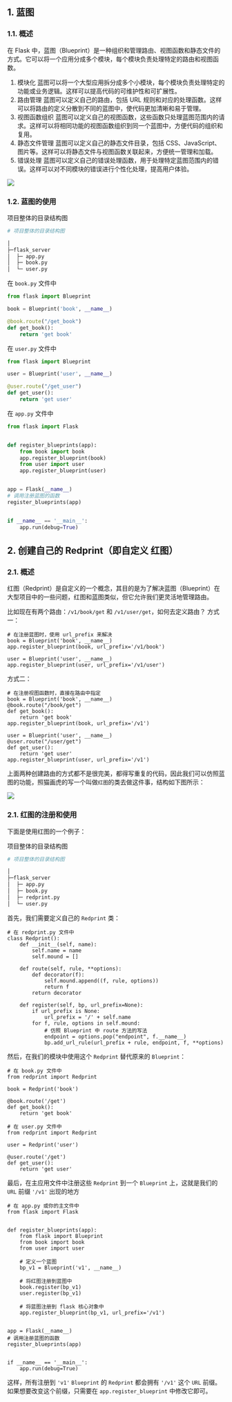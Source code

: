 ## 1. 蓝图
### 1.1. 概述
在 Flask 中，蓝图（Blueprint）是一种组织和管理路由、视图函数和静态文件的方式。它可以将一个应用分成多个模块，每个模块负责处理特定的路由和视图函数。
1. 模块化
蓝图可以将一个大型应用拆分成多个小模块，每个模块负责处理特定的功能或业务逻辑。这样可以提高代码的可维护性和可扩展性。
2. 路由管理
蓝图可以定义自己的路由，包括 URL 规则和对应的处理函数。这样可以将路由的定义分散到不同的蓝图中，使代码更加清晰和易于管理。
3. 视图函数组织
蓝图可以定义自己的视图函数，这些函数只处理蓝图范围内的请求。这样可以将相同功能的视图函数组织到同一个蓝图中，方便代码的组织和复用。
4. 静态文件管理
蓝图可以定义自己的静态文件目录，包括 CSS、JavaScript、图片等。这样可以将静态文件与视图函数关联起来，方便统一管理和加载。
5. 错误处理
蓝图可以定义自己的错误处理函数，用于处理特定蓝图范围内的错误。这样可以对不同模块的错误进行个性化处理，提高用户体验。

![](Flask中的蓝图与红图.assets/蓝图示意图.png)

### 1.2. 蓝图的使用
项目整体的目录结构图
```bash
# 项目整体的目录结构图

│
├─flask_server
│  ├─ app.py
│  ├─ book.py
│  └─ user.py
```

在 ```book.py``` 文件中
```python
from flask import Blueprint

book = Blueprint('book', __name__)

@book.route("/get_book")
def get_book():
    return 'get book'
```

在 ```user.py``` 文件中
```python
from flask import Blueprint

user = Blueprint('user', __name__)

@user.route("/get_user")
def get_user():
    return 'get user'
```

在 ```app.py``` 文件中
```python
from flask import Flask


def register_blueprints(app):
    from book import book
    app.register_blueprint(book)
    from user import user
    app.register_blueprint(user)


app = Flask(__name__)
# 调用注册蓝图的函数
register_blueprints(app)


if __name__ == '__main__':
    app.run(debug=True)
```


## 2. 创建自己的 Redprint（即自定义 红图）
### 2.1. 概述
红图（Redprint）是自定义的一个概念，其目的是为了解决蓝图（Blueprint）在大型项目中的一些问题，红图和蓝图类似，但它允许我们更灵活地管理路由。

比如现在有两个路由：```/v1/book/get``` 和 ```/v1/user/get```，如何去定义路由？
方式一：
```
# 在注册蓝图时，使用 url_prefix 来解决
book = Blueprint('book', __name__)
app.register_blueprint(book, url_prefix='/v1/book')

user = Blueprint('user', __name__)
app.register_blueprint(user, url_prefix='/v1/user')
```
方式二：
```
# 在注册视图函数时，直接在路由中指定
book = Blueprint('book', __name__)
@book.route("/book/get")
def get_book():
    return 'get book'
app.register_blueprint(book, url_prefix='/v1')

user = Blueprint('user', __name__)
@user.route("/user/get")
def get_user():
    return 'get user'
app.register_blueprint(user, url_prefix='/v1')
```

上面两种创建路由的方式都不是很完美，都得写重复的代码，因此我们可以仿照蓝图的功能，照猫画虎的写一个叫做```红图```的类去做这件事，结构如下图所示：

![](Flask中的蓝图与红图.assets/红图示意图.png)


### 2.1. 红图的注册和使用
下面是使用红图的一个例子：

项目整体的目录结构图
```bash
# 项目整体的目录结构图

│
├─flask_server
│  ├─ app.py
│  ├─ book.py
│  ├─ redprint.py
│  └─ user.py
```

首先，我们需要定义自己的 ```Redprint``` 类：
```
# 在 redprint.py 文件中
class Redprint():
    def __init__(self, name):
        self.name = name
        self.mound = []

    def route(self, rule, **options):
        def decorator(f):
            self.mound.append((f, rule, options))
            return f
        return decorator

    def register(self, bp, url_prefix=None):
        if url_prefix is None:
            url_prefix = '/' + self.name
        for f, rule, options in self.mound:
            # 仿照 Blueprint 中 route 方法的写法
            endpoint = options.pop("endpoint", f.__name__)
            bp.add_url_rule(url_prefix + rule, endpoint, f, **options)
```

然后，在我们的模块中使用这个 ```Redprint``` 替代原来的 ```Blueprint```：
```
# 在 book.py 文件中
from redprint import Redprint

book = Redprint('book')

@book.route('/get')
def get_book():
    return 'get book'
```

```
# 在 user.py 文件中
from redprint import Redprint

user = Redprint('user')

@user.route('/get')
def get_user():
    return 'get user'
```

最后，在主应用文件中注册这些 ```Redprint``` 到一个 ```Blueprint``` 上，这就是我们的 ```URL``` 前缀 ```'/v1'``` 出现的地方
```
# 在 app.py 或你的主文件中
from flask import Flask


def register_blueprints(app):
    from flask import Blueprint
    from book import book
    from user import user

    # 定义一个蓝图
    bp_v1 = Blueprint('v1', __name__)

    # 将红图注册到蓝图中
    book.register(bp_v1)
    user.register(bp_v1)

    # 将蓝图注册到 flask 核心对象中
    app.register_blueprint(bp_v1, url_prefix='/v1')


app = Flask(__name__)
# 调用注册蓝图的函数
register_blueprints(app)


if __name__ == '__main__':
    app.run(debug=True)
```
这样，所有注册到 ```'v1'``` ```Blueprint``` 的 ```Redprint``` 都会拥有 ```'/v1'``` 这个 ```URL``` 前缀。如果想要改变这个前缀，只需要在 ```app.register_blueprint``` 中修改它即可。
